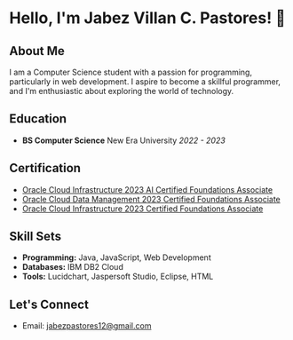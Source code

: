 
<!--
**JabezPastores/JabezPastores** is a ✨ _special_ ✨ repository because its `README.md` (this file) appears on your GitHub profile.
--> 

# Hello, I'm Jabez Villan C. Pastores! 👋

## About Me

I am a Computer Science student with a passion for programming, particularly in web development. I aspire to become a skillful programmer, and I'm enthusiastic about exploring the world of technology.

## Education

- **BS Computer Science**
  New Era University
  *2022 - 2023*

## Certification

- [Oracle Cloud Infrastructure 2023 AI Certified Foundations Associate]([Certification_Links/AI_Foundations_Associate_Certification.pdf](https://catalog-education.oracle.com/pls/certview/sharebadge?id=799B01EE638973845B36FE71D955CF01A32BDAAB82DBD54D0501465CEED8F33B))
- [Oracle Cloud Data Management 2023 Certified Foundations Associate]([Certification_Links/Data_Management_Foundations_Associate_Certification.pdf](https://catalog-education.oracle.com/pls/certview/sharebadge?id=FC89612E6E83F29C0471797FFA8D94A0B8CDE05D0D605B31490B992D1368803F))
- [Oracle Cloud Infrastructure 2023 Certified Foundations Associate]([Certification_Links/OCI_Foundations_Associate_Certification.pdf](https://catalog-education.oracle.com/pls/certview/sharebadge?id=403B95F350348634F3B8535358B2037670D63837D0C986621AEA997D414922FB))

## Skill Sets

- **Programming:** Java, JavaScript, Web Development
- **Databases:** IBM DB2 Cloud
- **Tools:** Lucidchart, Jaspersoft Studio, Eclipse, HTML

## Let's Connect

- Email: [jabezpastores12@gmail.com](mailto:jabezpastores12@gmail.com)
